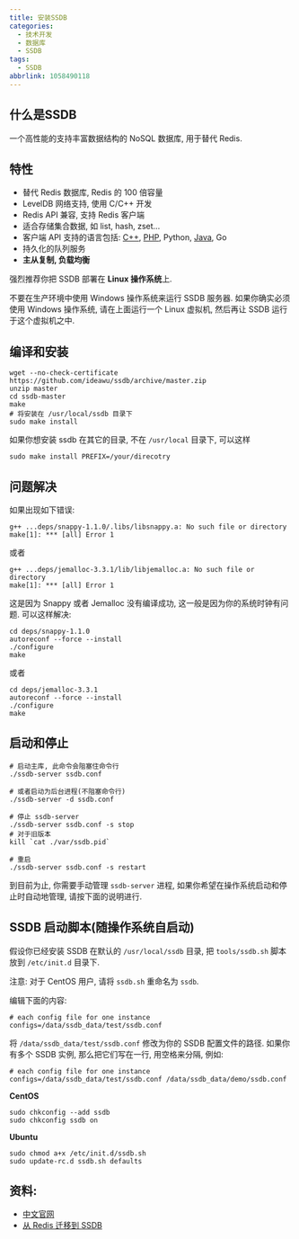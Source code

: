 ```yaml
---
title: 安装SSDB
categories:
  - 技术开发
  - 数据库
  - SSDB
tags:
  - SSDB
abbrlink: 1058490118
---
```


## 什么是SSDB

一个高性能的支持丰富数据结构的 NoSQL 数据库, 用于替代 Redis.

## 特性

- 替代 Redis 数据库, Redis 的 100 倍容量
- LevelDB 网络支持, 使用 C/C++ 开发
- Redis API 兼容, 支持 Redis 客户端
- 适合存储集合数据, 如 list, hash, zset...
- 客户端 API 支持的语言包括: [C++](http://ssdb.io/docs/cpp/), [PHP](http://ssdb.io/docs/zh_cn/php/), Python, [Java](http://ssdb.io/docs/java/), Go
- 持久化的队列服务
- **主从复制, 负载均衡**

强烈推荐你把 SSDB 部署在 **Linux 操作系统**上.

不要在生产环境中使用 Windows 操作系统来运行 SSDB 服务器. 如果你确实必须使用 Windows 操作系统, 请在上面运行一个 Linux 虚拟机, 然后再让 SSDB 运行于这个虚拟机之中.

## 编译和安装

```shell
wget --no-check-certificate https://github.com/ideawu/ssdb/archive/master.zip
unzip master
cd ssdb-master
make
# 将安装在 /usr/local/ssdb 目录下
sudo make install
```

如果你想安装 ssdb 在其它的目录, 不在 `/usr/local` 目录下, 可以这样

```shell
sudo make install PREFIX=/your/direcotry
```

## 问题解决

如果出现如下错误:

```shell
g++ ...deps/snappy-1.1.0/.libs/libsnappy.a: No such file or directory
make[1]: *** [all] Error 1
```

或者

```shell
g++ ...deps/jemalloc-3.3.1/lib/libjemalloc.a: No such file or directory
make[1]: *** [all] Error 1
```

这是因为 Snappy 或者 Jemalloc 没有编译成功, 这一般是因为你的系统时钟有问题. 可以这样解决:

```shell
cd deps/snappy-1.1.0
autoreconf --force --install
./configure
make
```

或者

```shell
cd deps/jemalloc-3.3.1
autoreconf --force --install
./configure
make
```

## 启动和停止

```shell
# 启动主库, 此命令会阻塞住命令行
./ssdb-server ssdb.conf

# 或者启动为后台进程(不阻塞命令行)
./ssdb-server -d ssdb.conf

# 停止 ssdb-server
./ssdb-server ssdb.conf -s stop
# 对于旧版本
kill `cat ./var/ssdb.pid`

# 重启
./ssdb-server ssdb.conf -s restart
```

到目前为止, 你需要手动管理 `ssdb-server` 进程, 如果你希望在操作系统启动和停止时自动地管理, 请按下面的说明进行.

## SSDB 启动脚本(随操作系统自启动)

假设你已经安装 SSDB 在默认的 `/usr/local/ssdb` 目录, 把 `tools/ssdb.sh` 脚本放到 `/etc/init.d` 目录下.

注意: 对于 CentOS 用户, 请将 `ssdb.sh` 重命名为 `ssdb`.

编辑下面的内容:

```shell
# each config file for one instance
configs=/data/ssdb_data/test/ssdb.conf
```

将 `/data/ssdb_data/test/ssdb.conf` 修改为你的 SSDB 配置文件的路径. 如果你有多个 SSDB 实例, 那么把它们写在一行, 用空格来分隔, 例如:

```shell
# each config file for one instance
configs=/data/ssdb_data/test/ssdb.conf /data/ssdb_data/demo/ssdb.conf
```

**CentOS**

```shell
sudo chkconfig --add ssdb
sudo chkconfig ssdb on
```

**Ubuntu**

```shell
sudo chmod a+x /etc/init.d/ssdb.sh
sudo update-rc.d ssdb.sh defaults
```



## 资料:

- [中文官网](http://ssdb.io/zh_cn/)
- [从 Redis 迁移到 SSDB](http://ssdb.io/docs/zh_cn/redis-to-ssdb.html)
